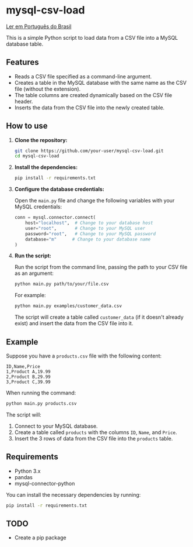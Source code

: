 # mysql-csv-load

[Ler em Português do Brasil](README.pt-BR.md)

This is a simple Python script to load data from a CSV file into a MySQL database table.

## Features

- Reads a CSV file specified as a command-line argument.
- Creates a table in the MySQL database with the same name as the CSV file (without the extension).
- The table columns are created dynamically based on the CSV file header.
- Inserts the data from the CSV file into the newly created table.

## How to use

1. **Clone the repository:**

   ```bash
   git clone https://github.com/your-user/mysql-csv-load.git
   cd mysql-csv-load
   ```

2. **Install the dependencies:**

   ```bash
   pip install -r requirements.txt
   ```

3. **Configure the database credentials:**

   Open the `main.py` file and change the following variables with your MySQL credentials:

   ```python
   conn = mysql.connector.connect(
       host="localhost",  # Change to your database host
       user="root",       # Change to your MySQL user
       password="root",   # Change to your MySQL password
       database="m"      # Change to your database name
   )
   ```

4. **Run the script:**

   Run the script from the command line, passing the path to your CSV file as an argument:

   ```bash
   python main.py path/to/your/file.csv
   ```

   For example:

   ```bash
   python main.py examples/customer_data.csv
   ```

   The script will create a table called `customer_data` (if it doesn't already exist) and insert the data from the CSV file into it.

## Example

Suppose you have a `products.csv` file with the following content:

```csv
ID,Name,Price
1,Product A,19.99
2,Product B,29.99
3,Product C,39.99
```

When running the command:

```bash
python main.py products.csv
```

The script will:

1. Connect to your MySQL database.
2. Create a table called `products` with the columns `ID`, `Name`, and `Price`.
3. Insert the 3 rows of data from the CSV file into the `products` table.

## Requirements

- Python 3.x
- pandas
- mysql-connector-python

You can install the necessary dependencies by running:

```bash
pip install -r requirements.txt
```

## TODO

- Create a pip package
